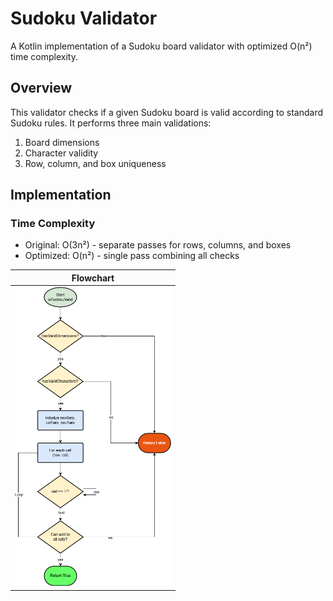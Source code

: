 # Sudoku Validator
A Kotlin implementation of a Sudoku board validator with optimized O(n²) time complexity.

## Overview
This validator checks if a given Sudoku board is valid according to standard Sudoku rules. It performs three main validations:
1. Board dimensions
2. Character validity
3. Row, column, and box uniqueness

## Implementation

### Time Complexity
- Original: O(3n²) - separate passes for rows, columns, and boxes
- Optimized: O(n²) - single pass combining all checks

| Flowchart |
|---|
| <img src="isSudokuValid.drawio.png" width="250"> 
